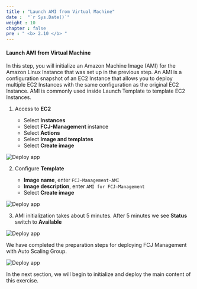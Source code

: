 ```yaml
---
title : "Launch AMI from Virtual Machine"
date :  "`r Sys.Date()`" 
weight : 10
chapter : false
pre : " <b> 2.10 </b> "
---
```


#### Launch AMI from Virtual Machine

In this step, you will initialize an Amazon Machine Image (AMI) for the Amazon Linux Instance that was set up in the previous step. An AMI is a configuration snapshot of an EC2 Instance that allows you to deploy multiple EC2 Instances with the same configuration as the original EC2 Instance. AMI is commonly used inside Launch Template to template EC2 Instances.

1. Access to **EC2**

    - Select **Instances**
    - Select **FCJ-Management** instance
    - Select **Actions**
    - Select **Image and templates**
    - Select **Create image**

![Deploy app](/images/2.preparation/083-ami.png?width=90pc)

2. Configure **Template**

    - **Image name**, enter ```FCJ-Management-AMI```
    - **Image description**, enter ```AMI for FCJ-Management```
    - Select **Create image**

![Deploy app](/images/2.preparation/084-ami.png?width=90pc)

3. AMI initialization takes about 5 minutes. After 5 minutes we see **Status** switch to **Available**

![Deploy app](/images/2.preparation/085-ami.png?width=90pc)

We have completed the preparation steps for deploying FCJ Management with Auto Scaling Group.

![Deploy app](/images/2.preparation/086-ami.png?width=90pc)

In the next section, we will begin to initialize and deploy the main content of this exercise.